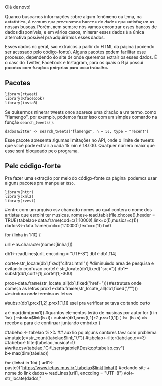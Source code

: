 Olá de novo!

Quando buscamos informações sobre algum fenômeno ou tema, na estatística, é comum que procuremos bancos de dados que satisfaçam as nossas buscas. Porém, nem sempre nós vamos encontrar esses bancos de dados disponíveis, e em vários casos, minerar esses dados é a única alternativa possível pra adquirirmos esses dados.


Esses dados no geral, são extraídos a partir do HTML da página (podendo ser acessado pelo código-fonte). Alguns pacotes podem facilitar esse processo, dependendo do site de onde queremos extrair os esses dados. É o caso do Twitter, Facebook e Instagram, para os quais o R já possui pacotes com funções prórprias para esse trabalho.

## Pacotes
```
library(rtweet)
library(Rfacebook)
library(instaR)
```

Se quisermos minerar tweets onde aparece uma citação a um termo, como "flamengo", por exemplo, podemos fazer isso com um simples comando na função ```search_tweets()```. 

```
dadosTwitter <- search_tweets("flamengo", n = 50, type = "recent")
```
Esse pacote apresenta algumas limitações no API, onde o limite de tweets que você pode extrair a cada 15 min é 18.000. Qualquer número maior que esse será bloqueado pelo programa.

## Pelo código-fonte
Pra fazer uma extração por meio do código-fonte da página, podemos usar alguns pacotes pra manipular isso.
```
library(httr)
library(xml2)
library(rvest)
```
#entro com um arquivo csv chamado nomes ao qual contera o nome dos artistas que escolhi ter musicas.
nomes<-read.table(file.choose(),header = TRUE)
tabelao<-data.frame(cod=c(1:10000),link=c(1),musica=c(1))
dados3<-data.frame(cod=c(1:10000),texto=c(1))
b=0

for (linha in 1:10) {
  
  urll<-as.character(nomes[linha,1])
  
  db1<-readLines(urll, encoding = "UTF-8")
  db1<-db1[114]
  
  corte<-str_locate(db1,fixed("cifras.html")) #diminuindo area de pesquisa e evitando confusao
  corte1<-str_locate(db1,fixed("src="))
  db1<-substr(db1,corte[1],corte1[1]-300)
  
  prox<-data.frame(str_locate_all(db1,fixed("href=")))  #estrutura onde começa as letras
  prox1<-data.frame(str_locate_all(db1,fixed("/\"")))   #estrutura onde termina as letras
  
 #substr(db1,prox[1,2],prox1[1,1]) usei pra verificar se tava cortando certo
  
  a<-max(dim(prox1))    #quantos elementos terão de musicas por autor
  for (i in 1:a) {
    tabelao$link[b+i]<-substr(db1,prox[i,2]+2,prox1[i,1])
  }
  b<-(b+a) #b recebe a para ele continuar juntando embaixo
}

#tabelao <- tabelao %>%                          ## auxilio pq alguns cantores tava com problema
#mutate(c=str_count(tabelao$link,"\\/"))
#tabelao<-filter(tabelao,c==3)
#tabelao<-filter(tabelao,musica!=1)
#write.csv(tabelao,"C:\\Users\\gabriel\\Desktop\\tabelao.csv")  
b<-max(dim(tabelao))

for (linhat in 1:b) {
  urll1<-paste0("https://www.letras.mus.br",tabelao$link[linhat])  #colando site + nome do link
  dados<-readLines(urll1, encoding = "UTF-8")
  #oi<-str_locate(dados,"<title>")
  #oi<-na.omit(oi)
  #oi1<-str_locate(dados," - ")
  #oi1<-na.omit(oi1)
  #tabelao$musica[linhat]<-substr(dados,oi[2]+1,oi1[1]-1)  #colocando nome da musica na tabela
  
  tm<-nchar(dados[87])
  if (tm<100) {
    dados1<-dados[89]
  }else {dados1<-dados[87]
  }
  
  #aq é pra só pegar a letra da musica
  sigla<-str_locate(dados1,fixed("<p>"))   #localizando onde começa a letra
  sigla<-na.omit(sigla)
  sigla1<-str_locate(dados,fixed("</p> </div>"))   #localizando onde termina a letra
  sigla1<-na.omit(sigla1)
  dados3[linhat,2]<-substr(dados1,sigla[2]+1,sigla1[1]-1)
  dados3$cod[linhat]=tabelao$cod[linhat]
}
